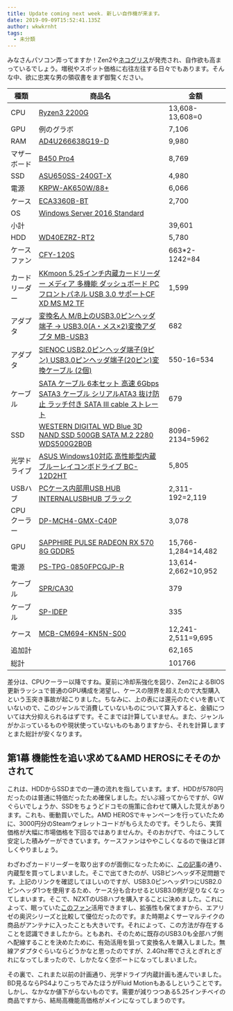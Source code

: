 ```yaml
---
title: Update coming next week. 新しい自作機が来ます。
date: 2019-09-09T15:52:41.135Z
author: wkwkrnht
tags:
  - 未分類
---
```

みなさんパソコン弄ってますか！Zen2や[ネコグリス](https://shop.tsukumo.co.jp/goods/4529724800018/)が発売され、自作欲も高まっているでしょう。増税やスポット価格に右往左往する日々でもあります。そんな中、欲に忠実な男の領収書をまず御覧ください。

| 種類      | 商品名                                                                                                                                                                                                                                    | 金額                  |
| ------- | -------------------------------------------------------------------------------------------------------------------------------------------------------------------------------------------------------------------------------------- | ------------------- |
| CPU     | [Ryzen3 2200G](https://www.dospara.co.jp/5shopping/detail_parts.php?bg=1&br=10&sbr=1299&ic=451545&ft=Ryzen3+2200G&lf=2)                                                                                                                | 13,608-13,608=0     |
| GPU     | 例のグラボ                                                                                                                                                                                                                                  | 7,106               |
| RAM     | [AD4U266638G19-D](https://www.dospara.co.jp/5shopping/detail_parts.php?bg=1&br=12&sbr=1017&ic=457266&ft=AD4U266638G19-D&lf=2)                                                                                                          | 9,980               |
| マザーボード  | [B450 Pro4](https://www.dospara.co.jp/5shopping/detail_parts.php?bg=1&br=21&sbr=1297&ic=453935&ft=B450+Pro4&lf=2)                                                                                                                      | 8,769               |
| SSD     | [ASU650SS-240GT-X](https://www.dospara.co.jp/5shopping/detail_parts.php?bg=1&br=115&sbr=1155&ic=456872&ft=ASU650SS-240GT-R&lf=2)                                                                                                       | 4,980               |
| 電源      | [KRPW-AK650W/88+](https://www.dospara.co.jp/5shopping/detail_parts.php?bg=1&br=83&sbr=83&ic=440389&ft=KRPW-AK650W%2F88%2B&lf=0)                                                                                                        | 6,066               |
| ケース     | [ECA3360B-BT](https://www.dospara.co.jp/5shopping/detail_parts.php?bg=1&br=72&sbr=79&ic=385119&lf=2)                                                                                                                                   | 2,700               |
| OS      | [Windows Server 2016 Standard](https://product.rakuten.co.jp/product/-/66b067a37af8cff0823de06625c57926/?scid=s_kwa_pla_pcp)                                                                                                           |                     |
| 小計      |                                                                                                                                                                                                                                        | 39,601              |
| HDD     | [WD40EZRZ-RT2](https://www.dospara.co.jp/5shopping/detail_parts.php?bg=1&br=13&sbr=172&ic=442588&_bdadid=JPGTE5.00002isv&lf=0)                                                                                                         | 5,780               |
| ケースファン  | [CFY-120S](https://shop.tsukumo.co.jp/goods/4937925913060)                                                                                                                                                                             | 663*2-1242=84       |
| カードリーダー | [KKmoon 5.25インチ内蔵カードリーダー メディア 多機能 ダッシュボード PCフロントパネル USB 3.0 サポートCF XD MS M2 TF](https://www.amazon.co.jp/gp/product/B071FH8KQR/ref=ppx_yo_dt_b_asin_title_o01_s00?ie=UTF8&psc=1)                                                       | 1,599               |
| アダプタ    | [変換名人 M/B上のUSB3.0ピンヘッダ端子 → USB3.0(A・メス×2)変換アダプタ MB-USB3](https://www.amazon.co.jp/gp/product/B00EIEZ5PO/ref=ppx_yo_dt_b_asin_title_o07_s00?ie=UTF8&psc=1)                                                                              | 682                 |
| アダプタ    | [SIENOC USB2.0ピンヘッダ端子(9ピン) USB3.0ピンヘッダ端子(20ピン)変換ケーブル (2個)](https://www.amazon.co.jp/gp/product/B01985OE2C/ref=ppx_yo_dt_b_asin_title_o09_s00?ie=UTF8&psc=1)                                                                            | 550-16=534          |
| ケーブル    | [SATA ケーブル 6本セット 高速 6Gbps SATA3 ケーブル シリアルATA3 抜け防止 ラッチ付き SATA III cable ストレート](https://www.amazon.co.jp/gp/product/B074MZRWDK/ref=ppx_yo_dt_b_asin_title_o08_s00?ie=UTF8&psc=1)                                                        | 679                 |
| SSD     | [WESTERN DIGITAL WD Blue 3D NAND SSD 500GB SATA M.2 2280 WDS500G2B0B](https://www.dospara.co.jp/5shopping/detail_parts.php?bg=1&br=115&sbr=1144&ic=448487&ft=WESTERN+DIGITAL+WD+Blue+3D+NAND+SSD+500GB+SATA+M.2+2280+WDS500G2B0B&lf=1) | 8096-2134=5962      |
| 光学ドライブ  | [ASUS Windows10対応 高性能型内蔵ブルーレイコンボドライブ BC-12D2HT](https://www.amazon.co.jp/gp/product/B01JP7BW0U/ref=ppx_yo_dt_b_asin_title_o05_s00?ie=UTF8&psc=1)                                                                                       | 5,805               |
| USBハブ   | [PCケース内部用USB HUB INTERNALUSBHUB ブラック](https://shop.tsukumo.co.jp/goods/4943508300691)                                                                                                                                                  | 2,311-192=2,119     |
| CPUクーラー | [DP-MCH4-GMX-C40P](https://www.dospara.co.jp/5shopping/detail_parts.php?bg=1&br=95&sbr=282&ic=456086&ft=GAMMAXX+C40&lf=0)                                                                                                              | 3,078               |
| GPU     | [SAPPHIRE PULSE RADEON RX 570 8G GDDR5](https://shop.tsukumo.co.jp/goods/4537694270861/)                                                                                                                                               | 15,766-1,284=14,482 |
| 電源      | [PS-TPG-0850FPCGJP-R](https://shop.tsukumo.co.jp/goods/4717964406880/)                                                                                                                                                                 | 13,614-2,662=10,952 |
| ケーブル    | [SPR/CA30](https://www.amazon.co.jp/%E5%A4%89%E6%8F%9B%E5%90%8D%E4%BA%BA-SATA%E9%9B%BB%E6%BA%90-%E5%BB%B6%E9%95%B7%E3%82%B1%E3%83%BC%E3%83%96%E3%83%AB-SPR-CA30/dp/B007ST0XN0)                                                         | 379                 |
| ケーブル    | [SP-IDEP](https://www.amazon.co.jp/%E5%A4%89%E6%8F%9B%E5%90%8D%E4%BA%BA-SATA%E9%9B%BB%E6%BA%90-%E3%83%9A%E3%83%AA%E3%83%95%E3%82%A7%E3%83%A9%E3%83%AB-%E5%A4%89%E6%8F%9B%E3%82%B1%E3%83%BC%E3%83%96%E3%83%AB-SP-IDEP/dp/B0085PS01S)    | 335                 |
| ケース     | [MCB-CM694-KN5N-S00](https://shop.tsukumo.co.jp/goods/4719512087305/?cid=kakakukcom)                                                                                                                                                   | 12,241-2,511=9,695  |
| 追加計     |                                                                                                                                                                                                                                        | 62,165              |
| 総計      |                                                                                                                                                                                                                                        | 101766              |

差分は、CPUクーラー以降ですね。夏前に冷却系強化を図り、Zen2によるBIOS更新ラッシュで普通のGPU構成を渇望し、ケースの限界を超えたので大型購入という玉突き事故が起こりました。ちなみに、上の表には還元のたぐいを書いていないので、このジャンルで消費していないものについて算入すると、金額については大分抑えられるはずです。そこまでは計算していません。また、ジャンルがかぶっているものや現状使っていないものもありますから、それを計算しますとまた総計が安くなります。

## 第1幕 機能性を追い求めて&AMD HEROSにそそのかされて

これは、HDDからSSDまでの一連の流れを指しています。まず、HDDが5780円だったのは普通に特価だったため確保しました。だいぶ経ってからですが、GWぐらいでしょうか、SSDをちょうどドコモの施策に合わせて購入した覚えがあります。これも、衝動買いでした。AMD HEROSでキャンペーンを行っていたために、3000円分のSteamウォレットコードがもらえたのです。そうしたら、実質価格が大幅に市場価格を下回るではありませんか。そのおかげで、今はこうして安定した積みゲーができています。ケースファンはややこしくなるので後ほど詳しくやりましょう。

わざわざカードリーダーを取り出すのが面倒になったために、[この記事](https://wkwkrnht.netlify.com/2019/04/06/%E8%87%AA%E4%BD%9C%E6%A9%9F%E3%81%8C%E5%AE%8C%E6%88%90%E3%81%97%E3%81%9F%E3%81%AE%E3%81%A7%E3%81%9D%E3%81%AE%E6%A0%BC%E9%97%98%E8%A8%98%E9%8C%B2-amd%E3%81%AF%E3%82%AF%E3%82%BD.html)の通り、内蔵型を買ってしまいました。そこで出てきたのが、USBピンヘッダ不足問題です。上記のリンクを確認してほしいのですが、USB3.0ピンヘッダ1つにUSB2.0ピンヘッダ1つを使用するため、ケース分も合わせるとUSB3.0側が足りなくなってしまいます。そこで、NZXTのUSBハブを購入することに決めました。これによって、眠っていた[このファン](https://www.amazon.co.jp/ELUTENG-%E5%86%B7%E5%8D%B4%E3%82%AF%E3%83%BC%E3%83%A9%E3%83%BC-%E5%86%B7%E5%8D%B4%E3%83%95%E3%82%A1%E3%83%B3-%E3%83%9C%E3%83%BC%E3%83%AB%E3%83%99%E3%82%A2%E3%83%AA%E3%83%B3%E3%82%B0%E3%83%A2%E3%83%BC%E3%82%BF%E6%8E%A1%E7%94%A8-1500RPM/dp/B071Y4MGFK)活用できますし、拡張性も保てますから、エアリゼの奥沢シリーズと比較して優位だったのです。また時期よくサーマルテイクの商品がアンテナに入ったことも大きいです。それによって、この方法が存在することを認識できましたから。ともあれ、そのために既存のUSB3.0も全部ハブ側へ配線することを決めたために、有効活用を狙って変換名人を購入しました。無線アダプタぐらいならどうかなと思ったのですが、2.4Ghz帯でさえとぎれとぎれになってしまったので、しかたなく空ポートになってしまいました。

その裏で、これまた以前の計画通り、光学ドライブ内蔵計画も進んでいました。BD見るならPS4よりこっちでみたほうがFluid Motionもあるしということです。しかし、なかなか値下がらないものです。需要が減りつつある5.25インチベイの商品ですから、結局高機能高価格がメインになってしまうのです。
